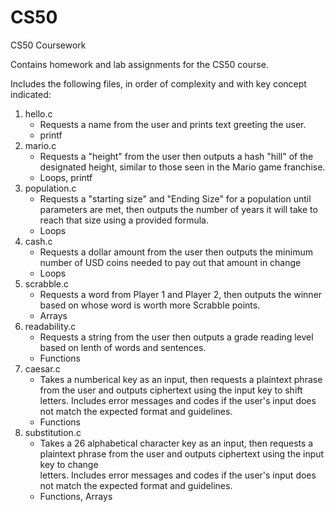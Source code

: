 # CS50
CS50 Coursework

Contains homework and lab assignments for the CS50 course. 

Includes the following files, in order of complexity and with key concept indicated:

  1. hello.c
     - Requests a name from the user and prints text greeting the user.
     - printf
  2. mario.c
     - Requests a "height" from the user then outputs a hash "hill" of the designated height, similar to those seen in the Mario game franchise.
     - Loops, printf
  3. population.c
     - Requests a "starting size" and "Ending Size" for a population until parameters are met, then outputs the number of years it will take to reach that size 
       using a provided formula.
     - Loops
  4. cash.c
     - Requests a dollar amount from the user then outputs the minimum number of USD coins needed to pay out that amount in change
     - Loops
  5. scrabble.c
     - Requests a word from Player 1 and Player 2, then outputs the winner based on whose word is worth more Scrabble points.
     - Arrays
  6. readability.c
     - Requests a string from the user then outputs a grade reading level based on lenth of words and sentences.
     - Functions
  7. caesar.c
     - Takes a numberical key as an input, then requests a plaintext phrase from the user and outputs ciphertext using the input key to shift letters. Includes 
       error messages and codes if the user's input does not match the expected format and guidelines.
     - Functions
  8. substitution.c
     - Takes a 26 alphabetical character key as an input, then requests a plaintext phrase from the user and outputs ciphertext using the input key to change    
       letters. Includes error messages and codes if the user's input does not match the expected format and guidelines.
     - Functions, Arrays
